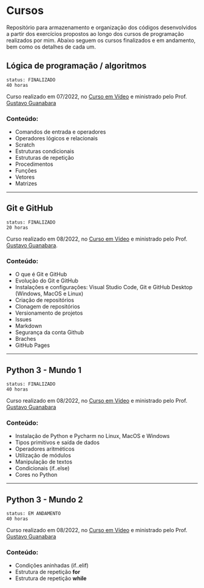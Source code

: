 # Cursos

Repositório para armazenamento e organização dos códigos desenvolvidos a partir dos exercícios propostos ao longo dos cursos de programação realizados por mim. Abaixo seguem os cursos finalizados e em andamento, bem como os detalhes de cada um.  
  
## Lógica de programação / algoritmos
`status: FINALIZADO`  
`40 horas`  
  
Curso realizado em 07/2022, no [Curso em Vídeo](https://www.cursoemvideo.com/) e ministrado pelo Prof. [Gustavo Guanabara](https://github.com/gustavoguanabara)  
### Conteúdo:
* Comandos de entrada e operadores
* Operadores lógicos e relacionais
* Scratch
* Estruturas condicionais
* Estruturas de repetição
* Procedimentos
* Funções
* Vetores
* Matrizes

---
## Git e GitHub
`status: FINALIZADO`  
`20 horas`  
  
Curso realizado em 08/2022, no [Curso em Vídeo](https://www.cursoemvideo.com/) e ministrado pelo Prof. [Gustavo Guanabara](https://github.com/gustavoguanabara).  
### Conteúdo:
* O que é Git e GitHub
* Evolução do Git e GitHub
* Instalações e configurações: Visual Studio Code, Git e GitHub Desktop (Windows, MacOS e Linux)
* Criação de repositórios
* Clonagem de repositórios
* Versionamento de projetos
* Issues
* Markdown
* Segurança da conta Github
* Braches
* GitHub Pages

---
## Python 3 - Mundo 1
`status: FINALIZADO`  
`40 horas`  
  
Curso realizado em 08/2022, no [Curso em Vídeo](https://www.cursoemvideo.com/) e ministrado pelo Prof. [Gustavo Guanabara](https://github.com/gustavoguanabara)  
### Conteúdo: 
* Instalação de Python e Pycharm no Linux, MacOS e Windows
* Tipos primitivos e saída de dados
* Operadores aritméticos
* Utilização de módulos
* Manipulação de textos
* Condicionais (if..else)
* Cores no Python
 
---
## Python 3 - Mundo 2
`status: EM ANDAMENTO`  
`40 horas`  
  
Curso realizado em 08/2022, no [Curso em Vídeo](https://www.cursoemvideo.com/) e ministrado pelo Prof. [Gustavo Guanabara](https://github.com/gustavoguanabara)  
### Conteúdo: 
* Condições aninhadas (if..elif)
* Estrutura de repetição **for**
* Estrutura de repetição **while**
